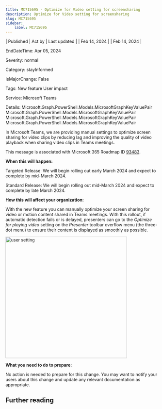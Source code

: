 ```yaml
---
title: MC715695 - Optimize for Video setting for screensharing
description: Optimize for Video setting for screensharing
slug: MC715695
sidebar:
    label: MC715695
---
```


| Published | Act by | Last updated |
| Feb 14, 2024 |  | Feb 14, 2024 |

EndDateTime: Apr 05, 2024

Severity: normal

Category: stayInformed

IsMajorChange: False

Tags: New feature User impact

Service: Microsoft Teams

Details: Microsoft.Graph.PowerShell.Models.MicrosoftGraphKeyValuePair Microsoft.Graph.PowerShell.Models.MicrosoftGraphKeyValuePair Microsoft.Graph.PowerShell.Models.MicrosoftGraphKeyValuePair Microsoft.Graph.PowerShell.Models.MicrosoftGraphKeyValuePair

<p>In Microsoft Teams, we are providing manual settings to optimize screen sharing for video clips by reducing lag and improving the quality of video playback when sharing video clips in Teams meetings.</p>
<p>This message is associated with Microsoft 365 Roadmap ID <a href="https://www.microsoft.com/microsoft-365/roadmap?filters=&amp;searchterms=93483" target="_blank">93483</a>.</p>

<p><b>When this will happen:</b><br></p><p>Targeted Release: We will begin rolling out early March 2024 and expect to complete by mid-March 2024.</p><p>Standard Release: We will begin rolling out mid-March 2024 and expect to complete by late March 2024.</p>

<p><b>How this will affect your organization:</b><br></p>

<p>With the new feature you can manually optimize your screen sharing for video or motion content shared in Teams meetings. With this rollout, if automatic detection fails or is delayed, presenters can go to the&nbsp;<i>Optimize for playing video </i>setting on the <i>Presenter </i>toolbar overflow menu (the three-dot menu) to ensure their content is displayed as smoothly as possible.</p>
<p><img src="https://img-prod-cms-rt-microsoft-com.akamaized.net/cms/api/am/imageFileData/RW1hq8s?ver=8bd1" style="width: 400px;" alt="user setting"><br></p><p><b>What you need to do to prepare:</b><br></p>
<p>No action is needed to prepare for this change. You may want to notify your users about this change and update any relevant documentation as appropriate.</p>

## Further reading
